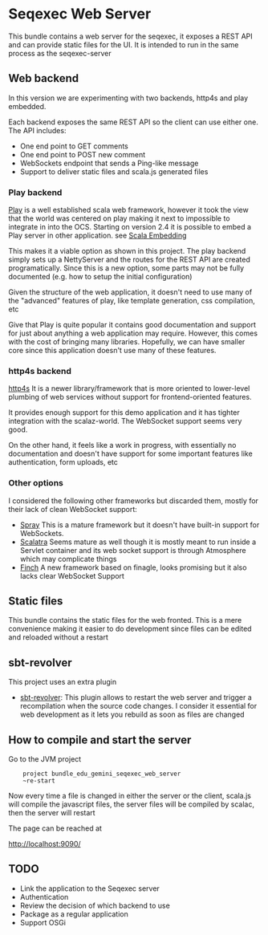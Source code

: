 # Seqexec Web Server

This bundle contains a web server for the seqexec, it exposes a REST API and can provide static files for the UI. It is intended to run in the same process as the seqexec-server

## Web backend

In this version we are experimenting with two backends, http4s and play embedded. 

Each backend exposes the same REST API so the client can use either one. The API includes:

* One end point to GET comments
* One end point to POST new comment
* WebSockets endpoint that sends a Ping-like message
* Support to deliver static files and scala.js generated files

### Play backend

[Play](https://www.playframework.com) is a well established scala web framework, however it took the view that the world was centered on play making it next to impossible to integrate in into the OCS. Starting on version 2.4 it is possible to embed a Play server in other application. see [Scala Embedding](https://www.playframework.com/documentation/2.4.x/ScalaEmbeddingPlay)

This makes it a viable option as shown in this project. The play backend simply sets up a NettyServer and the routes for the REST API are created programatically. Since this is a new option, some parts may not be fully documented (e.g. how to setup the initial configuration)

Given the structure of the web application, it doesn't need to use many of the "advanced" features of play, like template generation, css compilation, etc

Give that Play is quite popular it contains good documentation and support for just about anything a web application may require. However, this comes with the cost of bringing many libraries. Hopefully, we can have smaller core since this application doesn't use many of these features.

### http4s backend

[http4s](http://http4s.org/) It is a newer library/framework that is more oriented to lower-level plumbing of web services without support for frontend-oriented features.

It provides enough support for this demo application and it has tighter integration with the scalaz-world. The WebSocket support seems very good.

On the other hand, it feels like a work in progress, with essentially no documentation and doesn't have support for some important features like authentication, form uploads, etc

### Other options

I considered the following other frameworks but discarded them, mostly for their lack of clean WebSocket support:

* [Spray](http://spray.io/) This is a mature framework but it doesn't have built-in support for WebSockets.
* [Scalatra](http://www.scalatra.org/) Seems mature as well though it is mostly meant to run inside a Servlet container and its web socket support is through Atmosphere which may complicate things
* [Finch](https://github.com/finagle/finch) A new framework based on finagle, looks promising but it also lacks clear WebSocket Support

## Static files

This bundle contains the static files for the web fronted. This is a mere convenience making it easier to do development since files can be edited and reloaded without a restart

## sbt-revolver

This project uses an extra plugin

* [sbt-revolver](https://github.com/spray/sbt-revolver): This plugin allows to restart the web server and trigger a recompilation when the source code changes. I consider it essential for web development as it lets you rebuild as soon as files are changed

## How to compile and start the server

Go to the JVM project

```
    project bundle_edu_gemini_seqexec_web_server
    ~re-start
```

Now every time a file is changed in either the server or the client, scala.js will compile the javascript files, the server files will be compiled by scalac, then the server will restart

The page can be reached at

[http://localhost:9090/](http://localhost:9090)

## TODO

* Link the application to the Seqexec server
* Authentication
* Review the decision of which backend to use
* Package as a regular application
* Support OSGi